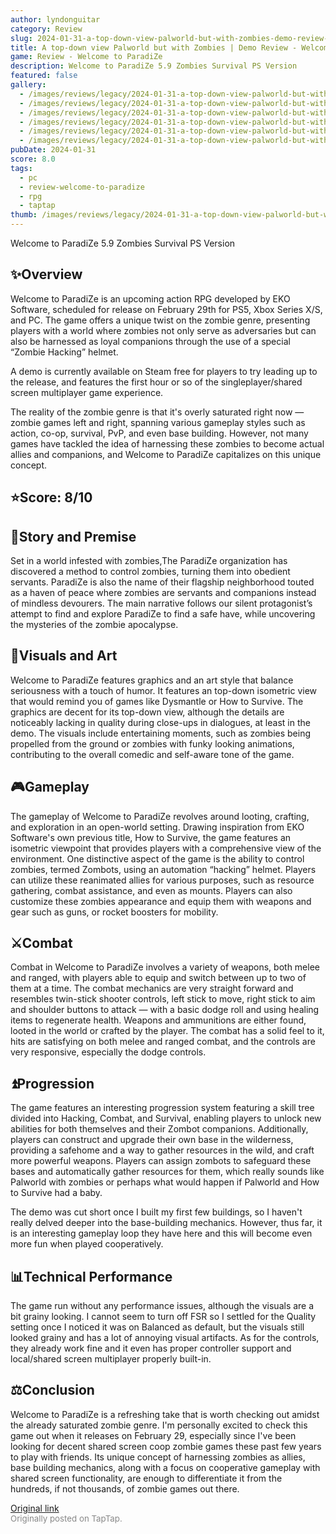 ```yaml
---
author: lyndonguitar
category: Review
slug: 2024-01-31-a-top-down-view-palworld-but-with-zombies-demo-review-welcome-to-paradize
title: A top-down view Palworld but with Zombies | Demo Review - Welcome to ParadiZe
game: Review - Welcome to ParadiZe
description: Welcome to ParadiZe 5.9 Zombies Survival PS Version
featured: false
gallery:
  - /images/reviews/legacy/2024-01-31-a-top-down-view-palworld-but-with-zombies--demo-review---welcome-to-paradize-0.avif
  - /images/reviews/legacy/2024-01-31-a-top-down-view-palworld-but-with-zombies--demo-review---welcome-to-paradize-1.avif
  - /images/reviews/legacy/2024-01-31-a-top-down-view-palworld-but-with-zombies--demo-review---welcome-to-paradize-2.avif
  - /images/reviews/legacy/2024-01-31-a-top-down-view-palworld-but-with-zombies--demo-review---welcome-to-paradize-3.avif
  - /images/reviews/legacy/2024-01-31-a-top-down-view-palworld-but-with-zombies--demo-review---welcome-to-paradize-4.avif
  - /images/reviews/legacy/2024-01-31-a-top-down-view-palworld-but-with-zombies--demo-review---welcome-to-paradize-5.avif
pubDate: 2024-01-31
score: 8.0
tags:
  - pc
  - review-welcome-to-paradize
  - rpg
  - taptap
thumb: /images/reviews/legacy/2024-01-31-a-top-down-view-palworld-but-with-zombies--demo-review---welcome-to-paradize-0.avif
---
```


Welcome to ParadiZe
5.9
Zombies
Survival
PS Version


## ✨Overview
Welcome to ParadiZe is an upcoming action RPG developed by EKO Software, scheduled for release on February 29th for PS5, Xbox Series X/S, and PC. The game offers a unique twist on the zombie genre, presenting players with a world where zombies not only serve as adversaries but can also be harnessed as loyal companions through the use of a special “Zombie Hacking” helmet.

A demo is currently available on Steam free for players to try leading up to the release, and features the first hour or so of the singleplayer/shared screen multiplayer game experience.

The reality of the zombie genre is that it's overly saturated right now — zombie games left and right, spanning various gameplay styles such as action, co-op, survival, PvP, and even base building. However, not many games have tackled the idea of harnessing these zombies to become actual allies and companions, and Welcome to ParadiZe capitalizes on this unique concept.


## ⭐️Score: 8/10


## 📖Story and Premise
Set in a world infested with zombies,The ParadiZe organization has discovered a method to control zombies, turning them into obedient servants. ParadiZe is also the name of their flagship neighborhood touted as a haven of peace where zombies are servants and companions instead of mindless devourers. The main narrative follows our silent protagonist’s attempt to find and explore ParadiZe to find a safe have, while uncovering the mysteries of the zombie apocalypse.


## 🎨Visuals and Art
Welcome to ParadiZe features graphics and an art style that balance seriousness with a touch of humor. It features an top-down isometric view that would remind you of games like Dysmantle or How to Survive. The graphics are decent for its top-down view, although the details are noticeably lacking in quality during close-ups in dialogues, at least in the demo. The visuals include entertaining moments, such as zombies being propelled from the ground or zombies with funky looking animations, contributing to the overall comedic and self-aware tone of the game.


## 🎮Gameplay
The gameplay of Welcome to ParadiZe revolves around looting, crafting, and exploration in an open-world setting. Drawing inspiration from EKO Software's own previous title, How to Survive, the game features an isometric viewpoint that provides players with a comprehensive view of the environment. One distinctive aspect of the game is the ability to control zombies, termed Zombots, using an automation “hacking” helmet. Players can utilize these reanimated allies for various purposes, such as resource gathering, combat assistance, and even as mounts. Players can also customize these zombies appearance and equip them with weapons and gear such as guns, or rocket boosters for mobility.


## ⚔️Combat
Combat in Welcome to ParadiZe involves a variety of weapons, both melee and ranged, with players able to equip and switch between up to two of them at a time. The combat mechanics are very straight forward and resembles twin-stick shooter controls, left stick to move, right stick to aim and shoulder buttons to attack — with a basic dodge roll and using healing items to regenerate health. Weapons and ammunitions are either found, looted in the world or crafted by the player. The combat has a solid feel to it, hits are satisfying on both melee and ranged combat, and the controls are very responsive, especially the dodge controls.


## ⏫Progression
The game features an interesting progression system featuring a skill tree divided into Hacking, Combat, and Survival, enabling players to unlock new abilities for both themselves and their Zombot companions. Additionally, players can construct and upgrade their own base in the wilderness, providing a safehome and a way to gather resources in the wild, and craft more powerful weapons. Players can assign zombots to safeguard these bases and automatically gather resources for them, which really sounds like Palworld with zombies or perhaps what would happen if Palworld and How to Survive had a baby.

The demo was cut short once I built my first few buildings, so I haven't really delved deeper into the base-building mechanics. However, thus far, it is an interesting gameplay loop they have here and this will become even more fun when played cooperatively.


## 📊Technical Performance
The game run without any performance issues, although the visuals are a bit grainy looking. I cannot seem to turn off FSR so I settled for the Quality setting once I noticed it was on Balanced as default, but the visuals still looked grainy and has a lot of annoying visual artifacts. As for the controls, they already work fine and it even has proper controller support and local/shared screen multiplayer properly built-in.


## ⚖️Conclusion

Welcome to ParadiZe is a refreshing take that is worth checking out amidst the already saturated zombie genre. I'm personally excited to check this game out when it releases on February 29, especially since I've been looking for decent shared screen coop zombie games these past few years to play with friends. Its unique concept of harnessing zombies as allies, base building mechanics, along with a focus on cooperative gameplay with shared screen functionality, are enough to differentiate it from the hundreds, if not thousands, of zombie games out there.

[Original link](https://www.taptap.io/post/6934755)<br><span style="font-size: 0.95em; color: #888;">Originally posted on TapTap.</span>